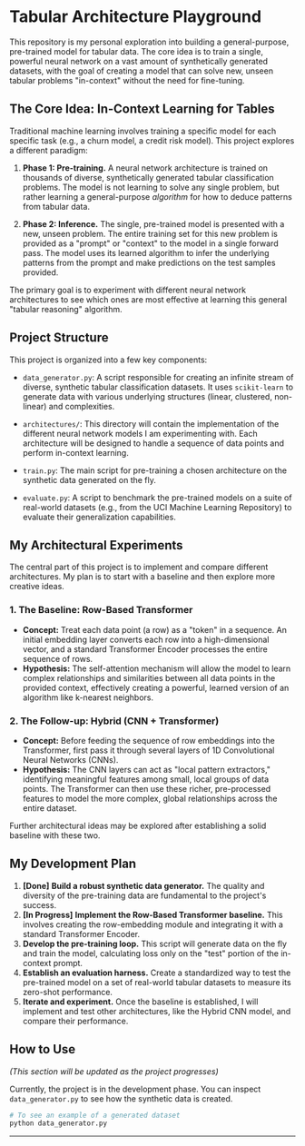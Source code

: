 # Tabular Architecture Playground

This repository is my personal exploration into building a general-purpose, pre-trained model for tabular data. The core idea is to train a single, powerful neural network on a vast amount of synthetically generated datasets, with the goal of creating a model that can solve new, unseen tabular problems "in-context" without the need for fine-tuning.

## The Core Idea: In-Context Learning for Tables

Traditional machine learning involves training a specific model for each specific task (e.g., a churn model, a credit risk model). This project explores a different paradigm:

1.  **Phase 1: Pre-training.** A neural network architecture is trained on thousands of diverse, synthetically generated tabular classification problems. The model is not learning to solve any single problem, but rather learning a general-purpose *algorithm* for how to deduce patterns from tabular data.

2.  **Phase 2: Inference.** The single, pre-trained model is presented with a new, unseen problem. The entire training set for this new problem is provided as a "prompt" or "context" to the model in a single forward pass. The model uses its learned algorithm to infer the underlying patterns from the prompt and make predictions on the test samples provided.

The primary goal is to experiment with different neural network architectures to see which ones are most effective at learning this general "tabular reasoning" algorithm.

## Project Structure

This project is organized into a few key components:

-   `data_generator.py`: A script responsible for creating an infinite stream of diverse, synthetic tabular classification datasets. It uses `scikit-learn` to generate data with various underlying structures (linear, clustered, non-linear) and complexities.

-   `architectures/`: This directory will contain the implementation of the different neural network models I am experimenting with. Each architecture will be designed to handle a sequence of data points and perform in-context learning.

-   `train.py`: The main script for pre-training a chosen architecture on the synthetic data generated on the fly.

-   `evaluate.py`: A script to benchmark the pre-trained models on a suite of real-world datasets (e.g., from the UCI Machine Learning Repository) to evaluate their generalization capabilities.

## My Architectural Experiments

The central part of this project is to implement and compare different architectures. My plan is to start with a baseline and then explore more creative ideas.

### 1. The Baseline: Row-Based Transformer

-   **Concept:** Treat each data point (a row) as a "token" in a sequence. An initial embedding layer converts each row into a high-dimensional vector, and a standard Transformer Encoder processes the entire sequence of rows.
-   **Hypothesis:** The self-attention mechanism will allow the model to learn complex relationships and similarities between all data points in the provided context, effectively creating a powerful, learned version of an algorithm like k-nearest neighbors.

### 2. The Follow-up: Hybrid (CNN + Transformer)

-   **Concept:** Before feeding the sequence of row embeddings into the Transformer, first pass it through several layers of 1D Convolutional Neural Networks (CNNs).
-   **Hypothesis:** The CNN layers can act as "local pattern extractors," identifying meaningful features among small, local groups of data points. The Transformer can then use these richer, pre-processed features to model the more complex, global relationships across the entire dataset.

Further architectural ideas may be explored after establishing a solid baseline with these two.

## My Development Plan

1.  **[Done]** **Build a robust synthetic data generator.** The quality and diversity of the pre-training data are fundamental to the project's success.
2.  **[In Progress]** **Implement the Row-Based Transformer baseline.** This involves creating the row-embedding module and integrating it with a standard Transformer Encoder.
3.  **Develop the pre-training loop.** This script will generate data on the fly and train the model, calculating loss only on the "test" portion of the in-context prompt.
4.  **Establish an evaluation harness.** Create a standardized way to test the pre-trained model on a set of real-world tabular datasets to measure its zero-shot performance.
5.  **Iterate and experiment.** Once the baseline is established, I will implement and test other architectures, like the Hybrid CNN model, and compare their performance.

## How to Use

*(This section will be updated as the project progresses)*

Currently, the project is in the development phase. You can inspect `data_generator.py` to see how the synthetic data is created.

```bash
# To see an example of a generated dataset
python data_generator.py
```

---